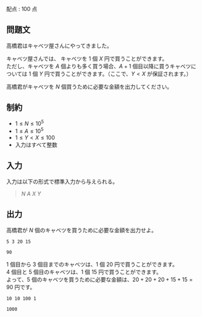 配点 : $100$ 点

## 問題文

高橋君はキャベツ屋さんにやってきました。

キャベツ屋さんでは、 キャベツを $1$ 個 $X$ 円で買うことができます。<br>
ただし、キャベツを $A$ 個よりも多く買う場合、$A+1$ 個目以降に買うキャベツについては $1$ 個 $Y$ 円で買うことができます。（ここで、$Y \lt X$ が保証されます。）

高橋君がキャベツを $N$ 個買うために必要な金額を出力してください。

## 制約

- $1 \leq N \leq 10^5$
- $1 \leq A \leq 10^5$
- $1 \leq Y \lt X \leq 100$
- 入力はすべて整数

## 入力

入力は以下の形式で標準入力から与えられる。

> $N$ $A$ $X$ $Y$

## 出力

高橋君が $N$ 個のキャベツを買うために必要な金額を出力せよ。

```input1
5 3 20 15
```

```output1
90
```

$1$ 個目から $3$ 個目までのキャベツは、$1$ 個 $20$ 円で買うことができます。<br>
$4$ 個目と $5$ 個目のキャベツは、$1$ 個 $15$ 円で買うことができます。<br>
よって、$5$ 個のキャベツを買うために必要な金額は、$20+20+20+15+15 = 90$ 円です。

```input2
10 10 100 1
```

```output2
1000
```
